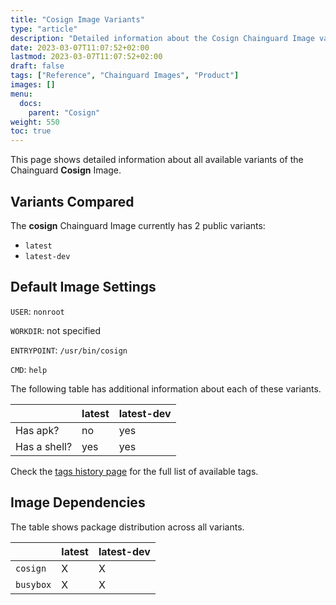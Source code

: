 ```yaml
---
title: "Cosign Image Variants"
type: "article"
description: "Detailed information about the Cosign Chainguard Image variants"
date: 2023-03-07T11:07:52+02:00
lastmod: 2023-03-07T11:07:52+02:00
draft: false
tags: ["Reference", "Chainguard Images", "Product"]
images: []
menu:
  docs:
    parent: "Cosign"
weight: 550
toc: true
---
```


This page shows detailed information about all available variants of the Chainguard **Cosign** Image.

## Variants Compared
The **cosign** Chainguard Image currently has 2 public variants: 

- `latest`
- `latest-dev`

## Default Image Settings
`USER`:		`nonroot`

`WORKDIR`:	not specified

`ENTRYPOINT`:	`/usr/bin/cosign`

`CMD`:		`help`

The following table has additional information about each of these variants.

|              | latest | latest-dev |
|--------------|--------|------------|
| Has apk?     | no     | yes        |
| Has a shell? | yes    | yes        |

Check the [tags history page](/chainguard/chainguard-images/reference/cosign/tags_history/) for the full list of available tags.
## Image Dependencies
The table shows package distribution across all variants.

|           | latest | latest-dev |
|-----------|--------|------------|
| `cosign`  | X      | X          |
| `busybox` | X      | X          |
